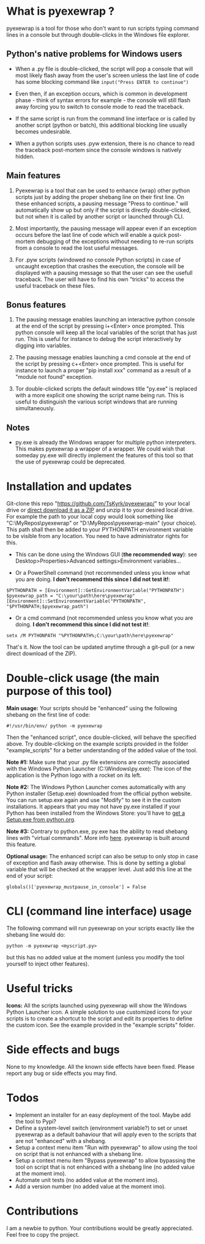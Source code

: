 # What is pyexewrap ?
pyexewrap is a tool for those who don't want to run scripts typing command lines in a console but through double-clicks in the Windows file explorer.

## Python's native problems for Windows users
- When a .py file is double-clicked, the script will pop a console that will most likely flash away from the user's screen unless the last line of code has some blocking command like 
`input("Press ENTER to continue")`
- Even then, if an exception occurs, which is common in development phase - think of syntax errors for example - the console will still flash away forcing you to switch to console mode to read the traceback.

- If the same script is run from the command line interface or is called by another script (python or batch), this additional blocking line usually becomes undesirable.

- When a python scripts uses .pyw extension, there is no chance to read the traceback post-mortem since the console windows is natively hidden.

## Main features 
1. Pyexewrap is a tool that can be used to enhance (wrap) other python scripts just by adding the proper shebang line on their first line. On these enhanced scripts, a pausing message "Press <Enter> to continue." will automatically show up but only if the script is directly double-clicked, but not when it is called by another script or launched through CLI.

1. Most importantly, the pausing message will appear even if an exception occurs before the last line of code which will enable a quick post-mortem debugging of the exceptions without needing to re-run scripts from a console to read the lost useful messages.

1. For .pyw scripts (windowed no console Python scripts) in case of uncaught exception that crashes the execution, the console will be displayed with a pausing message so that the user can see the usefull traceback. The user will have to find his own "tricks" to access the useful traceback on these files.

## Bonus features
1. The pausing message enables launching an interactive python console at the end of the script by pressing i+\<Enter\> once prompted. This python console will keep all the local variables of the script that has just run. This is useful for instance to debug the script interactively by digging into variables.

1. The pausing message enables launching a cmd console at the end of the script by pressing c+\<Enter\> once prompted. This is useful for instance to launch a proper "pip install xxx" command as a result of a "module not found" exception.

1. Tor double-clicked scripts the default windows title "py.exe" is replaced with a more explicit one showing the script name being run. This is useful to distinguish the various script windows that are running simultaneously.

## Notes
- py.exe is already the Windows wrapper for multiple python interpreters. This makes pyexewrap a wrapper of a wrapper. We could wish that someday py.exe will directly implement the features of this tool so that the use of pyexewrap could be deprecated.

# Installation and updates
Git-clone this repo "https://github.com/TsKyrk/pyexewrap/" to your local drive or [direct download it as a ZIP](https://github.com/TsKyrk/pyexewrap/archive/refs/heads/main.zip) and unzip it to your desired local drive. 
For example the path to your local copy would look something like "C:\MyRepos\pyexewrap" or "D:\MyRepos\pyexewrap-main" (your choice).
This path shall then be added to your PYTHONPATH environment variable to be visible from any location.
You need to have administrator rights for this.

- This can be done using the Windows GUI (**the recommended way**): see Desktop>Properties>Advanced settings>Environment variables... 

- Or a PowerShell command (not recommended unless you know what you are doing. **I don't recommend this since I did not test it!**:
```commandline
$PYTHONPATH = [Environment]::GetEnvironmentVariable("PYTHONPATH")
$pyexewrap_path = "C:\your\path\here\pyexewrap"
[Environment]::SetEnvironmentVariable("PYTHONPATH", "$PYTHONPATH;$pyexewrap_path")
```
- Or a cmd command (not recommended unless you know what you are doing. **I don't recommend this since I did not test it!**:
```commandline
setx /M PYTHONPATH "%PYTHONPATH%;C:\your\path\here\pyexewrap"
```

That's it. Now the tool can be updated anytime through a git-pull (or a new direct download of the ZIP).

# Double-click usage (the main purpose of this tool)
**Main usage:** Your scripts should be "enhanced" using the following shebang on the first line of code:
```commandline
#!/usr/bin/env/ python -m pyexewrap
```
Then the "enhanced script", once double-clicked, will behave the specified above. Try double-clicking on the example scripts provided in the folder "example_scripts" for a better understanding of the added value of the tool.

**Note #1:** Make sure that your .py file extensions are correctly associated with the Windows Python Launcher (C:\Windows\py.exe): The icon of the application is the Python logo with a rocket on its left.

**Note #2:** The Windows Python Launcher comes automatically with any Python installer (Setup.exe) downloaded from the official python website. You can run setup.exe again and use "Modify" to see it in the custom installations. It appears that you may not have py.exe installed if your Python has been installed from the Windows Store: you'll have to [get a Setup.exe from python.org](https://www.python.org/downloads/windows/).

**Note #3:** Contrary to python.exe, py.exe has the ability to read shebang lines with "virtual commands". More info [here]( https://python.readthedocs.io/en/latest/using/windows.html#shebang-lines). pyexewrap is built around this feature.

**Optional usage:** The enhanced script can also be setup to only stop in case of exception and flash away otherwise.
This is done by setting a global variable that will be checked at the wrapper level. Just add this line at the end of your script:
```commandline
globals()['pyexewrap_mustpause_in_console'] = False
```

# CLI (command line interface) usage
The following command will run pyexewrap on your scripts exactly like the shebang line would do:
```commandline
python -m pyexewrap <myscript.py>
```
but this has no added value at the moment (unless you modify the tool yourself to inject other features).

# Useful tricks
**Icons:** All the scripts launched using pyexewrap will show the Windows Python Launcher icon. A simple solution to use customized icons for your scripts is to create a shortcut to the script and edit its properties to define the custom icon. See the example provided in the "example scripts" folder.

# Side effects and bugs
None to my knowledge. All the known side effects have been fixed. Please report any bug or side effects you may find.

# Todos
- Implement an installer for an easy deployment of the tool. Maybe add the tool to Pypi?
- Define a system-level switch (environment variable?) to set or unset pyexewrap as a default bahaviour that will apply even to the scripts that are not "enhanced" with a shebang.
- Setup a context menu item "Run with pyexewrap" to allow using the tool on script that is not enhanced with a shebang line.
- Setup a context menu item "Bypass pyexewrap" to allow bypassing the tool on script that is not enhanced with a shebang line (no added value at the moment imo).
- Automate unit tests (no added value at the moment imo).
- Add a version number (no added value at the moment imo).

# Contributions
I am a newbie to python. Your contributions would be greatly appreciated. Feel free to copy the project.


